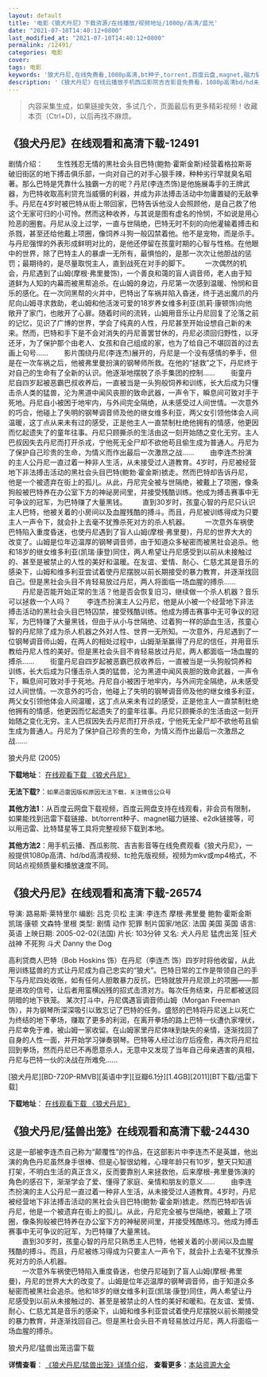 ```yaml
---
layout: default
title: '电影《狼犬丹尼》下载资源/在线播放/视频地址/1080p/高清/蓝光'
date: "2021-07-10T14:40:12+0800"
last_modified_at: "2021-07-10T14:40:12+0800"
permalink: /12491/
categories: 电影
cover:
tags: 电影
keywords: '狼犬丹尼,在线免费看,1080p高清,bt种子,torrent,百度云盘,magnet,磁力链,迅雷下载资源'
description: '《狼犬丹尼》在线云播放手机西瓜影院吉吉影音免费看，1080p高清bd/hd未删减完整版和tc抢先枪版，mkv/mp4格式，附带bt/torrent种子、magnet/磁力链、百度云盘、网盘资源迅雷下载链接'
---
```


>内容采集生成，如果链接失效，多试几个，页面最后有更多精彩视频！收藏本页（Ctrl+D)，以后再找不麻烦。


## 《狼犬丹尼》在线观看和高清下载-12491

剧情介绍：　　生性残忍无情的黑社会头目巴特(鲍勃·霍斯金斯)经营着格拉斯哥破旧街区的地下搏击俱乐部，一向对自己的对手心狠手辣，种种劣行早就臭名昭著。那么巴特是凭靠什么独霸一方的呢？丹尼(李连杰饰)是他施展毒手的王牌武器，为巴特收取高利贷充当威慑的利器，并成为非法搏击活动中勿庸置疑的无敌拳手。丹尼在4岁时被巴特从街上带回家，巴特告诉他没人会照顾他，是自己救了他这个无家可归的小可怜。然而这种收养，与其说是图有虚名的怜悯，不如说是用心险恶的圈套。丹尼从没上过学，一直与世隔绝，巴特无时不刻的向他灌输着搏击和杀戮，甚至还给他戴上项圈，像饲养斗狗一般囚禁着他。他不是宠物，而是杀手。与丹尼强悍的外表形成鲜明对比的，是他还停留在孩童时期的心智与性格。在他眼中的世界，除了巴特主人的暴虐一无所有，最惧怕的，是那一次次让他胆战的惩罚；最期待的，是尽量取悦主人，直到战死在对手的脚下。 　　一次偶然的机会，丹尼遇到了山姆(摩根·弗里曼饰)，一个善良和蔼的盲人调音师，老人由于知道鲜为人知的内幕而被黑帮追杀。在山姆的身边，丹尼第一次感到温暖、怜悯和音乐的感化。在一次同黑帮的火并中，巴特出了车祸并陷入昏迷，终于逃出魔爪的丹尼向山姆寻求救助，老山姆和他活泼可爱的18岁养女维多利亚(凯莉·康顿饰)向他敞开了家门，也敞开了心扉。随着时间的流转，山姆用音乐让丹尼回复了沦落之前的记忆，见识了广博的世界，学会了纯真的人性，丹尼甚至开始设想自己新的未来。然而，巴特和手下是不会对消失的丹尼善罢甘休的，丹尼必须回归野性，以牙还牙，为了保护那个由老人、女孩和自己组成的家，也为了给自己不堪回首的过去画上句号…… 　　影片围绕丹尼(李连杰)展开的，丹尼是一个没有感情的拳手，但是在一次车祸之后，他被弗里曼扮演的钢琴师所救。在他的“拯救”之下，丹尼终于对自己的生命有了全新的认识。他逐渐地摆脱了杀手集团的控制…… 　　街童丹尼自四岁起被恶霸巴叔收养后，一直被当是一头狗般饲养和训练，长大后成为只懂击杀人类的猛兽，沦为黑道中闻风丧胆的致命武器，一声令下，瞬息间可致对手于死地。丹尼自小被困于地牢内，与外间完全隔绝，从未感受过人间世情。一次意外的巧合，他碰上了失明的钢琴调音师及他的继女维多利亚，两父女引领他体会人间温暖，这丁点从来未有过的感受，正是他主人一直禁制杜绝他拥有的情感，他更因而忆起遗失了的童年往事。丹尼只顾撕杀的生活由这一刻开始随之变化无穷。主人巴叔因失去丹尼而打开杀戎，宁他死无全尸却不欲他苟且偷生成为普通人。丹尼为了保护自己珍贵的生命，为情义而作出最后一次激昂之战…… 　　由李连杰扮演的主人公丹尼一直过着一种非人生活，从未接受过人道教育。4岁时，丹尼被经营地下非法搏击活动的黑社会头目巴特(鲍勃·霍金斯)掳走。然而巴特却告诉丹尼，他是一个被遗弃在街上的孤儿。从此，丹尼完全被与世隔绝，被戴上了项圈，像条狗般被巴特养在办公室下方的神祕房间里，并接受残酷训练。他成为搏击赛事中无可争议的冠军，为巴特赚了大量黑钱。 　　直到30岁时，孩童心智的丹尼只认识主人巴特，他被关着的小房间以及血腥残酷的搏斗。而且，丹尼被训练得成为只要主人一声令下，就会扑上去毫不犹豫杀死对方的杀人机器。 　　一次意外车祸使巴特陷入重度昏迷，也使丹尼遇到了盲人山姆(摩根·弗里曼)，丹尼的世界大大的改变了。山姆是位年迈温厚的钢琴调音师，由于知道众多秘密而被黑社会追杀。他和18岁的继女维多利亚(凯瑞·康登)同住，两人希望让丹尼感受到以前从未接触过的、甚至是被禁止的人性的美好和温暖。在友谊、爱情、耐心、仁慈尤其是音乐的感染下，山姆和维多利亚尝试着使丹尼摆脱以前长期接受的暴力教育，并逐渐找回自己。但是黑社会头目不肯轻易放过丹尼，两人将面临一场血腥的搏杀…… 　　丹尼是否能开始正常的生活？他是否会恢复旧习，继续做一个杀人机器？音乐可以拯救一个人吗？ 　　李连杰扮演主人公丹尼，他是从小被一个经营地下非法搏击活动的黑社会头目巴特囚禁，接受残酷训练。他成为搏击赛事中无可争议的冠军，为巴特赚了大量黑钱，但由于从小与世隔绝、过着狗一样的舔血生活，孩童心智的丹尼除了成为杀人机器之外对人性、世界一无所知。一次意外，丹尼遇到了一位钢琴调音师山姆，在两人的相处过程中，山姆渐渐赢得了丹尼的信任，并用音乐教给丹尼人性的美好。但是黑社会头目不肯轻易放过丹尼，两人都面临一场血腥的搏杀…… 　　街童丹尼自四岁起被恶霸巴叔收养后，一直被当是一头狗般饲养和训练，长大后成为只懂击杀人类的猛兽，沦为黑道中闻风丧胆的致命武器，一声令下，瞬息间可致对手于死地。丹尼自小被困于地牢内，与外间完全隔绝，从未感受过人间世情。一次意外的巧合，他碰上了失明的钢琴调音师及他的继女维多利亚，两父女引领他体会人间温暖，这丁点从来未有过的感受，正是他主人一直禁制杜绝他拥有的情感，他更因而忆起遗失了的童年往事。丹尼只顾撕杀的生活由这一刻开始随之变化无穷。主人巴叔因失去丹尼而打开杀戎，宁他死无全尸却不欲他苟且偷生成为普通人。丹尼为了保护自己珍贵的生命，为情义而作出最后一次激昂之战……


狼犬丹尼 (2005)

**下载地址**： [在线观看下载 《狼犬丹尼》](https://www.btbtdy.me/btdy/dy6871.html) 


**无法下载?**：`如果迅雷因版权原因无法下载，关注微信公众号 `

**其他方法1**：从百度云网盘下载视频，百度云网盘支持在线观看，非会员有限制，如果能找到迅雷下载链接、bt/torrent种子、magnet磁力链接、e2dk链接等，可以用迅雷、比特彗星等工具将完整视频下载到本地。

**其他方法2**：用手机云播、西瓜影院、吉吉影音等在线免费观看《狼犬丹尼》，一般提供1080p高清、hd/bd高清视频、tc抢先版视频，视频为mkv或mp4格式，不同站点视频质量和播放速度不同。


## 《狼犬丹尼》在线观看和高清下载-26574

导演: 路易斯·莱特里尔 编剧: 吕克·贝松 主演: 李连杰 摩根·弗里曼 鲍勃·霍斯金斯 凯瑞·康顿 文森特·里根 类型: 剧情 动作 犯罪 制片国家/地区: 法国 美国 英国 语言: 英语 上映日期: 2005-02-02(法国) 片长: 103分钟 又名: 犬人丹尼 猛虎出笼 |狂犬战神 不死狗 斗犬 Danny the Dog

高利贷商人巴特（Bob Hoskins 饰）在丹尼（李连杰 饰）四岁时将他收留，从此用训练猛兽的方式让丹尼成为自己忠实的“狼犬”。巴特日常的工作是带领自己的手下与丹尼四处收账，如有任何人胆敢暴力反抗，巴特就放开丹尼颈上的项圈——那是进攻的信号，让后者用蛮横凶残的招式击溃对方。每次任务结束，丹尼都被送回阴暗的地下铁笼。 某次打斗中，丹尼偶遇盲调音师山姆（Morgan Freeman 饰），并为钢琴所深深吸引以致忘记了巴特的任务。盛怒的巴特将丹尼送上以死亡为终结的地下拳场，赚取了更多的利润，在离开拳场的路上巴特一伙遭仇家埋伏，丹尼幸免于难，被山姆一家收留。在山姆家里丹尼体味到缺失的亲情，逐渐找回了自身的人性一面，并开始学习弹奏钢琴。巴特等人经过治疗后痊愈，再次将丹尼拉回到拳场，然而丹尼已不再愿意杀人，无意中又发现了当年自己母亲遇害的真相，丹尼与巴特一伙的决战在所难免……


[狼犬丹尼][BD-720P-RMVB][英语中字][豆瓣6.1分][1.4GB][2011][BT下载/迅雷下载]

**下载地址**： [在线观看下载 《狼犬丹尼》](https://www.btdx8.com/torrent/unleashed_2005.html) 


## 《狼犬丹尼/猛兽出笼》在线观看和高清下载-24430

这是一部被李连杰自己称为&ldquo;颠覆性&rdquo;的作品，在这部影片中李连杰不是英雄，他出演的角色丹尼虽然身手很棒、但是心智很幼稚，心理年龄只有10岁，整天只知道打架，不明白生活的真正含义，反而要靠别人来拯救他，后来摩根-弗里曼饰演的角色的感召下，渐渐学会了爱、懂得了家庭、亲情和朋友的意义&hellip;… 　　由李连杰扮演的主人公丹尼一直过着一种非人生活，从未接受过人道教育。4岁时，丹尼被经营地下非法搏击活动的黑社会头目巴特(鲍勃·霍金斯)掳走。然而巴特却告诉丹尼，他是一个被遗弃在街上的孤儿。从此，丹尼完全被与世隔绝，被戴上了项圈，像条狗般被巴特养在办公室下方的神秘房间里，并接受残酷练习。他成为搏击赛事中无可争议的冠军，为巴特赚了大量黑钱。<br />　　直到30岁时，孩童心智的丹尼只熟悉主人巴特，他被关着的小房间以及血腥残酷的搏斗。而且，丹尼被练习得成为只要主人一声令下，就会扑上去毫不犹豫杀死对方的杀人机器。<br />　　一次意外车祸使巴特陷入重度昏迷，也使丹尼碰到了盲人山姆(摩根·弗里曼)，丹尼的世界大大的改变了。山姆是位年迈温厚的钢琴调音师，由于知道众多秘密而被黑社会追杀。他和18岁的继女维多利亚(凯瑞·康登)同住，两人希望让丹尼感受到以前从未接触过的、甚至是被禁止的人性的美好和暖和。在友谊、爱情、耐心、仁慈尤其是音乐的感染下，山姆和维多利亚尝试着使丹尼摆脱以前长期接受的暴力教育，并逐渐找回自己。但是黑社会头目不肯轻易放过丹尼，两人将面临一场血腥的搏杀。


狼犬丹尼/猛兽出笼迅雷下载

**详情查看**： [《狼犬丹尼/猛兽出笼》详情介绍](/movie/24430/)， **查看更多**：[本站资源大全](/movie/t/all/)


